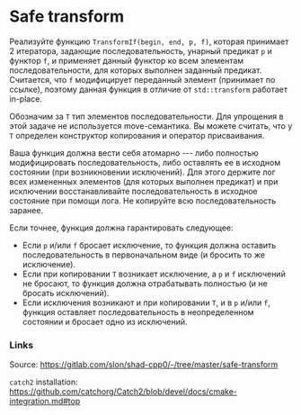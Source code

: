 # Safe transform

Реализуйте функцию `TransformIf(begin, end, p, f)`, которая принимает 2 итератора, задающие последовательность,
унарный предикат `p` и функтор `f`, и применяет данный функтор ко всем элементам последовательности, для которых выполнен заданный
предикат. Считается, что `f` модифицирует переданный элемент (принимает по ссылке), поэтому данная функция в отличие от
`std::transform` работает in-place.

Обозначим за `T` тип элементов последовательности. Для упрощения в этой задаче не используется move-семантика.
Вы можете считать, что у `T` определен конструктор копирования и оператор присваивания.

Ваша функция должна вести себя атомарно --- либо полностью модифицировать последовательность, либо оставлять ее в исходном состоянии
(при возникновении исключений). Для этого держите лог всех измененных элементов (для которых выполнен предикат) и при исключении
восстанавливайте последовательность в исходное состояние при помощи лога. Не копируйте всю последовательность заранее.

Если точнее, функция должна гарантировать следующее:

* Если `p` и/или `f` бросает исключение, то функция должна оставить последовательность в первоначальном виде (и бросить то же исключение).
* Если при копировании `T` возникает исключение, а `p` и `f` исключений не бросают, то функция должна отрабатывать полностью
(и не бросать исключений).
* Если исключения возникают и при копировании `T`, и в `p` и/или `f`, функция оставляет последовательность в неопределенном состоянии
и бросает одно из исключений.

### Links

Source: <https://gitlab.com/slon/shad-cpp0/-/tree/master/safe-transform>

`catch2` installation: <https://github.com/catchorg/Catch2/blob/devel/docs/cmake-integration.md#top>
